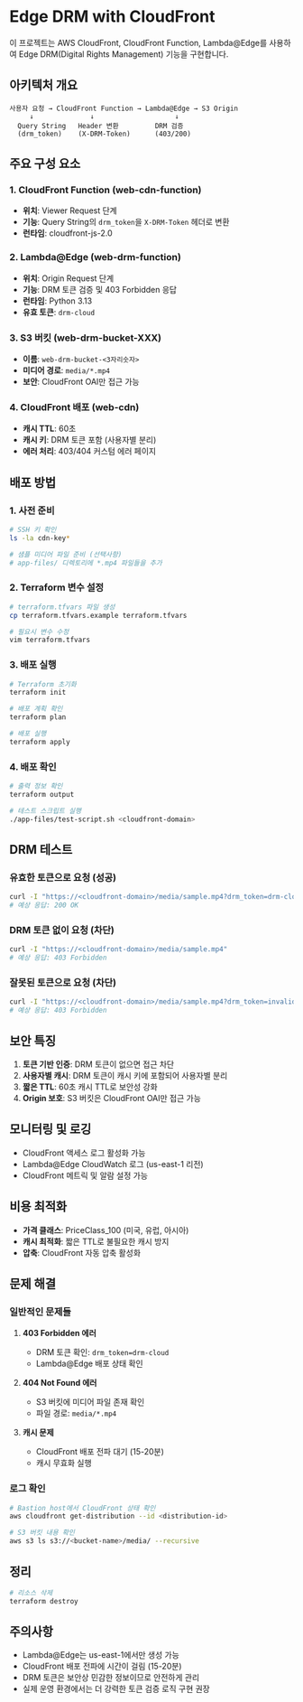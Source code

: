 # Edge DRM with CloudFront

이 프로젝트는 AWS CloudFront, CloudFront Function, Lambda@Edge를 사용하여 Edge DRM(Digital Rights Management) 기능을 구현합니다.

## 아키텍처 개요

```
사용자 요청 → CloudFront Function → Lambda@Edge → S3 Origin
     ↓              ↓                    ↓
  Query String   Header 변환         DRM 검증
  (drm_token)    (X-DRM-Token)      (403/200)
```

## 주요 구성 요소

### 1. CloudFront Function (web-cdn-function)
- **위치**: Viewer Request 단계
- **기능**: Query String의 `drm_token`을 `X-DRM-Token` 헤더로 변환
- **런타임**: cloudfront-js-2.0

### 2. Lambda@Edge (web-drm-function)
- **위치**: Origin Request 단계
- **기능**: DRM 토큰 검증 및 403 Forbidden 응답
- **런타임**: Python 3.13
- **유효 토큰**: `drm-cloud`

### 3. S3 버킷 (web-drm-bucket-XXX)
- **이름**: `web-drm-bucket-<3자리숫자>`
- **미디어 경로**: `media/*.mp4`
- **보안**: CloudFront OAI만 접근 가능

### 4. CloudFront 배포 (web-cdn)
- **캐시 TTL**: 60초
- **캐시 키**: DRM 토큰 포함 (사용자별 분리)
- **에러 처리**: 403/404 커스텀 에러 페이지

## 배포 방법

### 1. 사전 준비
```bash
# SSH 키 확인
ls -la cdn-key*

# 샘플 미디어 파일 준비 (선택사항)
# app-files/ 디렉토리에 *.mp4 파일들을 추가
```

### 2. Terraform 변수 설정
```bash
# terraform.tfvars 파일 생성
cp terraform.tfvars.example terraform.tfvars

# 필요시 변수 수정
vim terraform.tfvars
```

### 3. 배포 실행
```bash
# Terraform 초기화
terraform init

# 배포 계획 확인
terraform plan

# 배포 실행
terraform apply
```

### 4. 배포 확인
```bash
# 출력 정보 확인
terraform output

# 테스트 스크립트 실행
./app-files/test-script.sh <cloudfront-domain>
```

## DRM 테스트

### 유효한 토큰으로 요청 (성공)
```bash
curl -I "https://<cloudfront-domain>/media/sample.mp4?drm_token=drm-cloud"
# 예상 응답: 200 OK
```

### DRM 토큰 없이 요청 (차단)
```bash
curl -I "https://<cloudfront-domain>/media/sample.mp4"
# 예상 응답: 403 Forbidden
```

### 잘못된 토큰으로 요청 (차단)
```bash
curl -I "https://<cloudfront-domain>/media/sample.mp4?drm_token=invalid"
# 예상 응답: 403 Forbidden
```

## 보안 특징

1. **토큰 기반 인증**: DRM 토큰이 없으면 접근 차단
2. **사용자별 캐시**: DRM 토큰이 캐시 키에 포함되어 사용자별 분리
3. **짧은 TTL**: 60초 캐시 TTL로 보안성 강화
4. **Origin 보호**: S3 버킷은 CloudFront OAI만 접근 가능

## 모니터링 및 로깅

- CloudFront 액세스 로그 활성화 가능
- Lambda@Edge CloudWatch 로그 (us-east-1 리전)
- CloudFront 메트릭 및 알람 설정 가능

## 비용 최적화

- **가격 클래스**: PriceClass_100 (미국, 유럽, 아시아)
- **캐시 최적화**: 짧은 TTL로 불필요한 캐시 방지
- **압축**: CloudFront 자동 압축 활성화

## 문제 해결

### 일반적인 문제들

1. **403 Forbidden 에러**
   - DRM 토큰 확인: `drm_token=drm-cloud`
   - Lambda@Edge 배포 상태 확인

2. **404 Not Found 에러**
   - S3 버킷에 미디어 파일 존재 확인
   - 파일 경로: `media/*.mp4`

3. **캐시 문제**
   - CloudFront 배포 전파 대기 (15-20분)
   - 캐시 무효화 실행

### 로그 확인
```bash
# Bastion host에서 CloudFront 상태 확인
aws cloudfront get-distribution --id <distribution-id>

# S3 버킷 내용 확인
aws s3 ls s3://<bucket-name>/media/ --recursive
```

## 정리

```bash
# 리소스 삭제
terraform destroy
```

## 주의사항

- Lambda@Edge는 us-east-1에서만 생성 가능
- CloudFront 배포 전파에 시간이 걸림 (15-20분)
- DRM 토큰은 보안상 민감한 정보이므로 안전하게 관리
- 실제 운영 환경에서는 더 강력한 토큰 검증 로직 구현 권장
